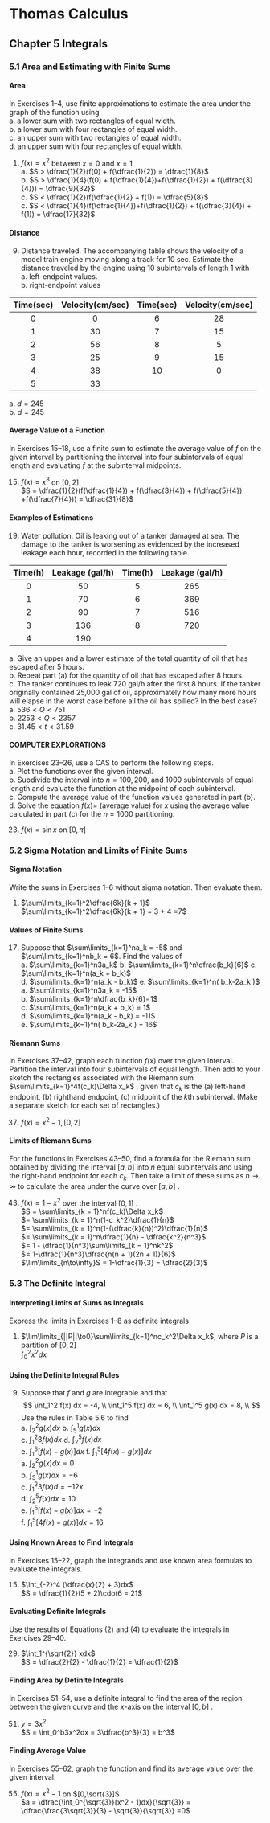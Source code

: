 # Thomas Calculus
## Chapter 5 Integrals
### 5.1 Area and Estimating with Finite Sums
#### Area
In Exercises 1–4, use finite approximations to estimate the area under the graph of the function using  
a. a lower sum with two rectangles of equal width.  
b. a lower sum with four rectangles of equal width.  
c. an upper sum with two rectangles of equal width.  
d. an upper sum with four rectangles of equal width.   
1. $f(x) = x^2$ between $x = 0$ and $x = 1$  
   a. $S > \dfrac{1}{2}(f(0) + f(\dfrac{1}{2}) = \dfrac{1}{8}$  
   b. $S > \dfrac{1}{4}(f(0) + f(\dfrac{1}{4})+f(\dfrac{1}{2}) + f(\dfrac{3}{4})) = \dfrac{9}{32}$  
   c. $S < \dfrac{1}{2}(f(\dfrac{1}{2} + f(1)) = \dfrac{5}{8}$  
   c. $S < \dfrac{1}{4}(f(\dfrac{1}{4})+f(\dfrac{1}{2}) + f(\dfrac{3}{4}) + f(1)) = \dfrac{17}{32}$
#### Distance
9. Distance traveled. The accompanying table shows the velocity of a model train engine moving along a track for 10 sec. Estimate the distance traveled by the engine using 10 subintervals of length 1 with  
a. left-endpoint values.  
b. right-endpoint values  

| Time(sec) | Velocity(cm/sec) | Time(sec) | Velocity(cm/sec) |
| :-------: | :--------------: | :-------: | :--------------: |
|     0     |        0         |     6     |        28        |
|     1     |        30        |     7     |        15        |
|     2     |        56        |     8     |        5         |
|     3     |        25        |     9     |        15        |
|     4     |        38        |    10     |        0         |
|     5     |        33        |
 a. $d = 245$    
 b. $d = 245$ 
#### Average Value of a Function
In Exercises 15–18, use a finite sum to estimate the average value of $f$ on the given interval by partitioning the interval into four subintervals of equal length and evaluating $f$ at the subinterval midpoints.

15. $f(x) = x^3$ on $[0, 2]$  
    $S = \dfrac{1}{2}(f(\dfrac{1}{4}) + f(\dfrac{3}{4}) + f(\dfrac{5}{4}) +f(\dfrac{7}{4})) = \dfrac{31}{8}$  
#### Examples of Estimations
19. Water pollution. Oil is leaking out of a tanker damaged at sea. The damage to the tanker is worsening as evidenced by the increased leakage each hour, recorded in the following table.  
     
| Time(h) | Leakage (gal/h) | Time(h) | Leakage (gal/h) |
| :-----: | :-------------: | :-----: | :-------------: |
|    0    |       50        |    5    |       265       |
|    1    |       70        |    6    |       369       |
|    2    |       90        |    7    |       516       |
|    3    |       136       |    8    |       720       |
|    4    |       190       |         |
a. Give an upper and a lower estimate of the total quantity of oil that has escaped after 5 hours.  
b. Repeat part (a) for the quantity of oil that has escaped after 8 hours.  
c. The tanker continues to leak 720 gal/h after the first 8 hours. If the tanker originally contained 25,000 gal of oil, approximately how many more hours will elapse in the worst case before all the oil has spilled? In the best case?  
a. $536< Q < 751$  
b. $2253 <Q < 2357$   
c. $31.45< t < 31.59$
#### COMPUTER EXPLORATIONS
In Exercises 23–26, use a CAS to perform the following steps.  
a. Plot the functions over the given interval.   
b. Subdivide the interval into $n = 100, 200,$ and $1000$ subintervals of equal length and evaluate the function at the midpoint of each subinterval.  
c. Compute the average value of the function values generated in part (b).  
d. Solve the equation $f(x) =$ (average value) for $x$ using the average value calculated in part (c) for the $n = 1000$ partitioning.

23.  $f(x) = \sin x$ on $[0,\pi]$
### 5.2 Sigma Notation and Limits of Finite Sums
#### Sigma Notation
Write the sums in Exercises 1–6 without sigma notation. Then evaluate them.
1. $\sum\limits_{k=1}^2\dfrac{6k}{k + 1}$   
   $\sum\limits_{k=1}^2\dfrac{6k}{k + 1} = 3 + 4 =7$
#### Values of Finite Sums
17. Suppose that $\sum\limits_{k=1}^na_k = -5$ and $\sum\limits_{k=1}^nb_k = 6$. Find the values of  
    a. $\sum\limits_{k=1}^n3a_k$  b. $\sum\limits_{k=1}^n\dfrac{b_k}{6}$ c. $\sum\limits_{k=1}^n(a_k + b_k)$   
    d. $\sum\limits_{k=1}^n(a_k - b_k)$ e. $\sum\limits_{k=1}^n( b_k-2a_k )$   
    a. $\sum\limits_{k=1}^n3a_k = -15$    
    b. $\sum\limits_{k=1}^n\dfrac{b_k}{6}=1$   
    c. $\sum\limits_{k=1}^n(a_k + b_k) = 1$     
    d. $\sum\limits_{k=1}^n(a_k - b_k) = -11$    
    e. $\sum\limits_{k=1}^n( b_k-2a_k ) = 16$  
#### Riemann Sums
In Exercises 37–42, graph each function $f(x)$ over the given interval. Partition the interval into four subintervals of equal length. Then add to your sketch the rectangles associated with the Riemann sum $\sum\limits_{k=1}^4f(c_k)\Delta x_k$ , given that $c_k$
is the (a) left-hand endpoint, (b) righthand endpoint, (c) midpoint of the $k$th subinterval. (Make a separate sketch for each set of rectangles.)

37.  $f(x) = x^2 - 1, [0, 2]$
#### Limits of Riemann Sums
For the functions in Exercises 43–50, find a formula for the Riemann sum obtained by dividing the interval $[a, b]$ into $n$ equal subintervals and using the right-hand endpoint for each $c_k$. Then take a limit of these sums as $n \to\infty$ to calculate the area under the curve over $[a, b]$ .

43.  $f(x) = 1 - x^2$ over the interval $[0, 1]$ .   
     $S = \sum\limits_{k = 1}^nf(c_k)\Delta x_k$   
     $= \sum\limits_{k = 1}^n(1-c_k^2)\dfrac{1}{n}$  
     $= \sum\limits_{k = 1}^n(1-(\dfrac{k}{n})^2)\dfrac{1}{n}$  
     $= \sum\limits_{k = 1}^n\dfrac{1}{n} - \dfrac{k^2}{n^3}$  
     $= 1 - \dfrac{1}{n^3}\sum\limits_{k = 1}^nk^2$  
     $= 1-\dfrac{1}{n^3}\dfrac{n(n + 1)(2n + 1)}{6}$    
     $\lim\limits_{n\to\infty}S = 1-\dfrac{1}{3} = \dfrac{2}{3}$
### 5.3 The Definite Integral
#### Interpreting Limits of Sums as Integrals
Express the limits in Exercises 1–8 as definite integrals
1. $\lim\limits_{||P||\to0}\sum\limits_{k=1}^nc_k^2\Delta x_k$, where $P$ is a partition of $[0, 2]$  
   $\int_0^2x^2dx$
#### Using the Definite Integral Rules
9. Suppose that $f$ and $g$ are integrable and that
   $$
   \int_1^2 f(x) dx = -4, \\
   \int_1^5 f(x) dx = 6, \\  
   \int_1^5 g(x) dx = 8, \\
   $$
   Use the rules in Table 5.6 to find   
   a. $\int_2^2 g(x) dx$ b. $\int_5^1 g(x) dx$  
   c. $\int_1^2 3f(x) dx$ d. $\int_2^5 f(x) dx$  
   e. $\int_1^5 [f(x) - g(x)] dx$ f. $\int_1^5 [4f(x) - g(x)] dx$   
   a. $\int_2^2 g(x) dx = 0$    
   b. $\int_5^1 g(x) dx = -6$  
   c. $\int_1^2 3f(x) d = -12x$   
   d. $\int_2^5 f(x) dx = 10$     
   e. $\int_1^5 [f(x) - g(x)] dx = -2$   
   f. $\int_1^5 [4f(x) - g(x)] dx = 16$ 
#### Using Known Areas to Find Integrals
In Exercises 15–22, graph the integrands and use known area formulas to evaluate the integrals.

15. $\int_{-2}^4 (\dfrac{x}{2} + 3)dx$  
    $S = \dfrac{1}{2}(5 + 2)\cdot6 = 21$
#### Evaluating Definite Integrals
Use the results of Equations (2) and (4) to evaluate the integrals in Exercises 29–40.

29. $\int_1^{\sqrt{2}} xdx$  
    $S = \dfrac{2}{2} - \dfrac{1}{2} = \dfrac{1}{2}$  
#### Finding Area by Definite Integrals
In Exercises 51–54, use a definite integral to find the area of the region between the given curve and the $x$-axis on the interval $[0, b]$ .

51. $y = 3x^2$  
    $S = \int_0^b3x^2dx = 3\dfrac{b^3}{3} =  b^3$
#### Finding Average Value
In Exercises 55–62, graph the function and find its average value over the given interval.

55. $f(x) = x^2 - 1$ on $[0,\sqrt{3}]$  
    $a = \dfrac{\int_0^{\sqrt{3}}(x^2 - 1)dx}{\sqrt{3}} = \dfrac{\frac{3\sqrt{3}}{3} - \sqrt{3}}{\sqrt{3}} =0$